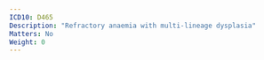 ```yaml
---
ICD10: D465
Description: "Refractory anaemia with multi-lineage dysplasia"
Matters: No
Weight: 0
---
```


